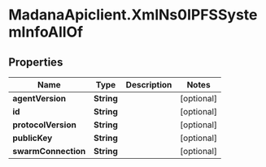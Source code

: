 # MadanaApiclient.XmlNs0IPFSSystemInfoAllOf

## Properties

Name | Type | Description | Notes
------------ | ------------- | ------------- | -------------
**agentVersion** | **String** |  | [optional] 
**id** | **String** |  | [optional] 
**protocolVersion** | **String** |  | [optional] 
**publicKey** | **String** |  | [optional] 
**swarmConnection** | **String** |  | [optional] 


